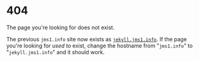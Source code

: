 # 404

The page you're looking for does not exist.

The previous `jms1.info` site now exists as [`jekyll.jms1.info`](https://jekyll.jms1.info/). If the page you're looking for *used to* exist, change the hostname from "`jms1.info`" to "`jekyll.jms1.info`" and it should work.
